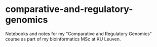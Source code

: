# comparative-and-regulatory-genomics
Notebooks and notes for my "Comparative and Regulatory Genomics" course as part of my bioinformatics MSc at KU Leuven.
